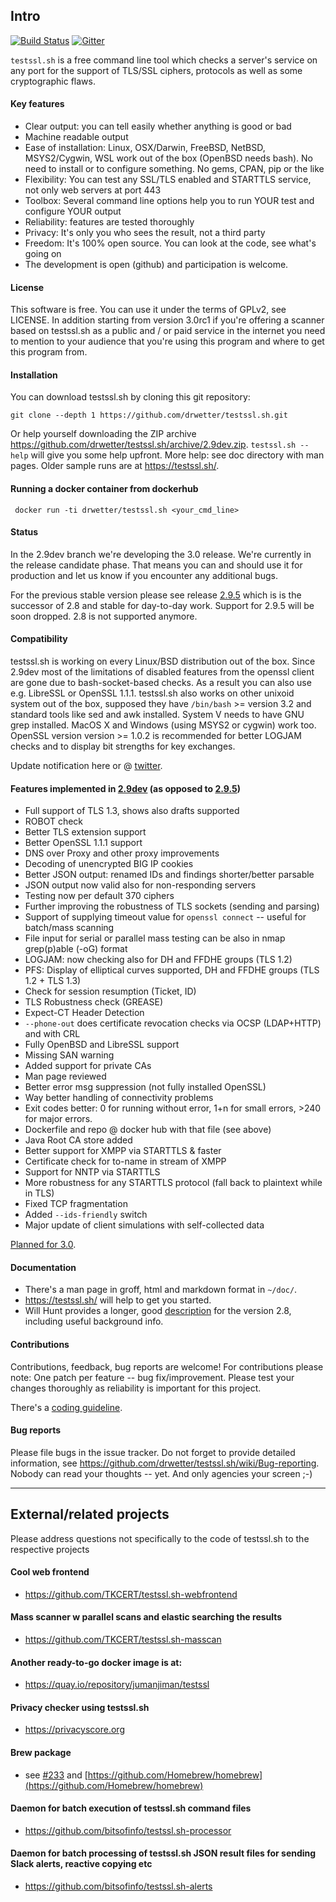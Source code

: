 
## Intro

[![Build Status](https://travis-ci.org/drwetter/testssl.sh.svg?branch=master)](https://travis-ci.org/drwetter/testssl.sh)
[![Gitter](https://badges.gitter.im/Join%20Chat.svg)](https://gitter.im/drwetter/testssl.sh?utm_source=badge&utm_medium=badge&utm_campaign=pr-badge&utm_content=badge)

`testssl.sh` is a free command line tool which checks a server's service on
any port for the support of TLS/SSL ciphers, protocols as well as some
cryptographic flaws.

#### Key features

* Clear output: you can tell easily whether anything is good or bad
* Machine readable output
* Ease of installation: Linux, OSX/Darwin, FreeBSD, NetBSD, MSYS2/Cygwin,
  WSL work out of the box (OpenBSD needs bash). No need to install
  or to configure something.  No gems, CPAN, pip or the like
* Flexibility: You can test any SSL/TLS enabled and STARTTLS service, not
  only web servers at port 443
* Toolbox: Several command line options help you to run YOUR test and
  configure YOUR output
* Reliability: features are tested thoroughly
* Privacy: It's only you who sees the result, not a third party
* Freedom: It's 100% open source. You can look at the code, see what's
  going on
* The development is open (github) and participation is welcome.

#### License

This software is free. You can use it under the terms of GPLv2, see LICENSE.
In addition starting from version 3.0rc1 if you're offering a scanner based on testssl.sh
as a public and / or paid service in the internet you need to mention to your audience that you're using
this program and where to get this program from.

#### Installation

You can download testssl.sh by cloning this git repository:

    git clone --depth 1 https://github.com/drwetter/testssl.sh.git

Or help yourself downloading the ZIP archive
https://github.com/drwetter/testssl.sh/archive/2.9dev.zip.  ``testssl.sh --help``
will give you some help upfront.  More help: see doc directory with
man pages. Older sample runs are at https://testssl.sh/.

#### Running a docker container from dockerhub

     docker run -ti drwetter/testssl.sh <your_cmd_line>

#### Status

In the 2.9dev branch we're developing the 3.0 release. We're currently in the
release candidate phase. That means you can and should use it for production
and let us know if you encounter any additional bugs.

For the previous stable version please see release
[2.9.5](https://github.com/drwetter/testssl.sh/tree/2.9.5) which is is the
successor of 2.8 and stable for day-to-day work. Support for 2.9.5 will be 
soon dropped. 2.8 is not supported anymore.

#### Compatibility

testssl.sh is working on every Linux/BSD distribution out of the box. Since 2.9dev
most of the limitations of disabled features from the openssl client are gone
due to bash-socket-based checks. As a result you can also use e.g. LibreSSL or OpenSSL
1.1.1. testssl.sh also works on other unixoid system out of the box, supposed they have
`/bin/bash` >= version 3.2 and standard tools like sed and awk installed.
System V needs to have GNU grep installed. MacOS X and Windows (using MSYS2 or
cygwin) work too. OpenSSL version  version >= 1.0.2 is recommended for better
LOGJAM checks and to display bit strengths for key exchanges.

Update notification here or @ [twitter](https://twitter.com/drwetter).

#### Features implemented in [2.9dev](Readme.md#devel) (as opposed to [2.9.5](https://github.com/drwetter/testssl.sh/blob/2.9.5/Readme.md#features-implemented-in-295))
* Full support of TLS 1.3, shows also drafts supported
* ROBOT check
* Better TLS extension support
* Better OpenSSL 1.1.1 support
* DNS over Proxy and other proxy improvements
* Decoding of unencrypted BIG IP cookies
* Better JSON output: renamed IDs and findings shorter/better parsable
* JSON output now valid also for non-responding servers
* Testing now per default 370 ciphers
* Further improving the robustness of TLS sockets (sending and parsing)
* Support of supplying timeout value for `openssl connect` -- useful for batch/mass scanning
* File input for serial or parallel mass testing can be also in nmap grep(p)able (-oG) format
* LOGJAM: now checking also for DH  and FFDHE groups (TLS 1.2)
* PFS: Display of elliptical curves supported, DH and FFDHE groups (TLS 1.2 + TLS 1.3)
* Check for session resumption (Ticket, ID)
* TLS Robustness check (GREASE)
* Expect-CT Header Detection
* `--phone-out` does certificate revocation checks via OCSP (LDAP+HTTP) and with CRL
* Fully OpenBSD and LibreSSL support
* Missing SAN warning
* Added support for private CAs
* Man page reviewed
* Better error msg suppression (not fully installed OpenSSL)
* Way better handling of connectivity problems
* Exit codes better: 0 for running without error, 1+n for small errors, >240 for major errors.
* Dockerfile and repo @ docker hub with that file (see above)
* Java Root CA store added
* Better support for XMPP via STARTTLS & faster
* Certificate check for to-name in stream of XMPP
* Support for NNTP via STARTTLS
* More robustness for any STARTTLS protocol (fall back to plaintext while in TLS)
* Fixed TCP fragmentation
* Added `--ids-friendly` switch
* Major update of client simulations with self-collected data

[Planned for 3.0](https://github.com/drwetter/testssl.sh/milestone/4).


#### Documentation

* There's a man page in groff, html and markdown format in `~/doc/`.
* https://testssl.sh/ will help to get you started.
* Will Hunt provides a longer, good [description](https://www.4armed.com/blog/doing-your-own-ssl-tls-testing/) for the version 2.8, including useful background info.


#### Contributions

Contributions, feedback,  bug reports are welcome! For contributions please
note: One patch per feature -- bug fix/improvement. Please test your
changes thoroughly as reliability is important for this project.

There's a [coding guideline](https://github.com/drwetter/testssl.sh/wiki/Coding-Style).

#### Bug reports

Please file bugs in the issue tracker. Do not forget to provide detailed information,
see https://github.com/drwetter/testssl.sh/wiki/Bug-reporting. Nobody can read your
thoughts -- yet. And only agencies your screen ;-)

----

## External/related projects

Please address questions not specifically to the code of testssl.sh to the
respective projects

#### Cool web frontend
* https://github.com/TKCERT/testssl.sh-webfrontend

#### Mass scanner w parallel scans and elastic searching the results
* https://github.com/TKCERT/testssl.sh-masscan

#### Another ready-to-go docker image is at:
* https://quay.io/repository/jumanjiman/testssl

#### Privacy checker using testssl.sh
* https://privacyscore.org

#### Brew package

* see [#233](https://github.com/drwetter/testssl.sh/issues/233) and
  [https://github.com/Homebrew/homebrew](https://github.com/Homebrew/homebrew)

#### Daemon for batch execution of testssl.sh command files
* https://github.com/bitsofinfo/testssl.sh-processor

#### Daemon for batch processing of testssl.sh JSON result files for sending Slack alerts, reactive copying etc
* https://github.com/bitsofinfo/testssl.sh-alerts
